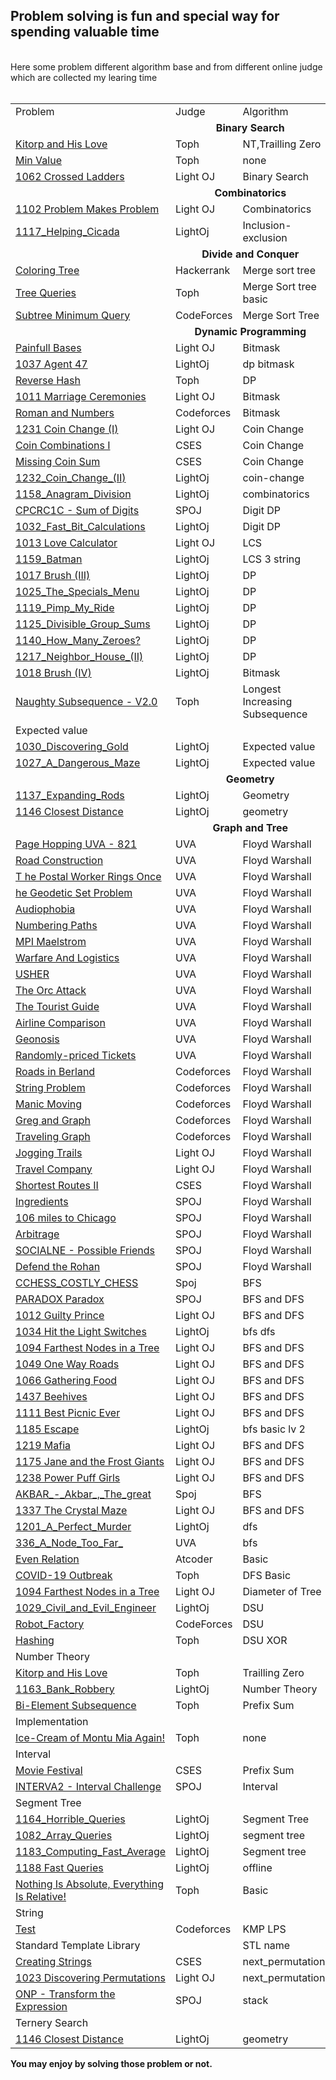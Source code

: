 <h2> Problem solving is fun and special way for spending valuable time</h2>
</br>
Here some problem different algorithm base and from different online judge which are collected my learing time
</br>
</br>

<table>
	<tr>
		<td>Problem</td>
		<td>Judge</td>
		<td>Algorithm</td>
		<td>Solution</td>
	</tr>
	<tr>
		<td colspan="4" align="center"><b>Binary Search</b></td>
	</tr>
	<tr>
		<td><a href="https://toph.co/p/kitorp-and-his-love">Kitorp and His Love</a></td>
		<td>Toph</td>
		<td>NT,Trailling Zero</td>
		<td><a href="./Toph/Kitorp_and_His_Love.md">Kitorp and His Love</a></td>
	</tr>
	<tr>
		<td><a href="https://toph.co/p/min-value">Min Value</a></td>
		<td>Toph</td>
		<td>none</td>
		<td><a href="./Toph/Min_Value.md">Min Value</a></td>
	</tr>
	<tr>
		<td><a href="https://lightoj.com/problem/crossed-ladders">1062 Crossed Ladders</a></td>
		<td>Light OJ</td>
		<td>Binary Search</td>
		<td><a href="./LightOj/1062_Crossed_Ladders.md">1062 Crossed Ladders</a></td>
	</tr>
	<tr>
		<td colspan="4" align="center"><b>Combinatorics</b></td>
	</tr>
	<tr>
		<td><a href="https://lightoj.com/problem/problem-makes-problem">1102 Problem Makes Problem</a></td>
		<td>Light OJ</td>
		<td>Combinatorics</td>
		<td><a href="./LightOj/1102_Problem_Makes_Problem.md">1102 Problem Makes Problem</a></td>
	</tr>
	<tr>
		<td><a href="https://lightoj.com/problem/helping-cicada">1117_Helping_Cicada</a></td>
		<td>LightOj</td>
		<td>Inclusion-exclusion</td>
		<td><a href="./LightOj/1117_Helping_Cicada.md">1117_Helping_Cicada</a></td>
	</tr>
	<tr>
		<td colspan="4" align="center"><b>Divide and Conquer</b></td>
	</tr>
	<tr>
		<td><a href="https://www.hackerrank.com/challenges/coloring-tree/problem">Coloring Tree</a></td>
		<td>Hackerrank</td>
		<td>Merge sort tree</td>
		<td><a href="./Hackerrank/Coloring_Tree.md">Coloring Tree</a></td>
	</tr>
	<tr>
		<td><a href="https://toph.co/p/tree-queries">Tree Queries</a></td>
		<td>Toph</td>
		<td>Merge Sort tree basic</td>
		<td><a href="./Toph/Tree_Queries.md">Tree Queries</a></td>
	</tr>
	<tr>
		<td><a href="https://codeforces.com/problemset/problem/893/F">Subtree Minimum Query</a></td>
		<td>CodeForces</td>
		<td>Merge Sort Tree</td>
		<td>Not Solved Yet</td>
	</tr>
	<tr>
		<td colspan="4" align="center"><b>Dynamic Programming</b></td>
	</tr>
	<tr>
		<td><a href="https://lightoj.com/problem/painful-bases">Painfull Bases</a></td>
		<td>Light OJ</td>
		<td>Bitmask</td>
		<td><a href="./LightOj/Painfull_Bases.md">Painfull Bases</a></td>
	</tr>
	<tr>
		<td><a href="https://lightoj.com/problem/agent-47">1037 Agent 47</a></td>
		<td>LightOj</td>
		<td>dp bitmask</td>
		<td><a href="./LightOj/1037_Agent_47.md">1037 Agent 47</a></td>
	</tr>
	<tr>
		<td><a href="https://toph.co/p/reverse-hash">Reverse Hash</a></td>
		<td>Toph</td>
		<td>DP</td>
		<td><a href="./Toph/Reverse_Hash.md">Reverse Hash</a></td>
	</tr>
	<tr>
		<td><a href="https://lightoj.com/problem/marriage-ceremonies">1011 Marriage Ceremonies</a></td>
		<td>Light OJ</td>
		<td>Bitmask</td>
		<td><a href="./LightOj/1011_Marriage_Ceremonies.md">1011 Marriage Ceremonies</a></td>
	</tr>
	<tr>
		<td><a href="https://codeforces.com/problemset/problem/401/D">Roman and Numbers</a></td>
		<td>Codeforces</td>
		<td>Bitmask</td>
		<td>Not solved</td>
	</tr>
	<tr>
		<td><a href="https://lightoj.com/problem/coin-change-i">1231 Coin Change (I)</a></td>
		<td>Light OJ</td>
		<td>Coin Change</td>
		<td><a href="./LightOj/1231_Coin_Change_(I).md">1231 Coin Change (I)</a></td>
	</tr>
	<tr>
		<td><a href="https://cses.fi/problemset/task/1635/">Coin Combinations I</a></td>
		<td>CSES</td>
		<td>Coin Change</td>
		<td><a href="./CSES/Coin_Combinations_I.md">Coin Combinations I</a></td>
	</tr>
	<tr>
		<td><a href="https://cses.fi/alon/task/2183/">Missing Coin Sum</a></td>
		<td>CSES</td>
		<td>Coin Change</td>
		<td><a href="./CSES/Missing_Coin_Sum.md">Missing Coin Sum</a></td>
	</tr>
	<tr>
		<td><a href="https://lightoj.com/problem/coin-change-ii">1232_Coin_Change_(II)</a></td>
		<td>LightOj</td>
		<td>coin-change</td>
		<td><a href="./LightOj/1232_Coin_Change_(II).md">1232_Coin_Change_(II)</a></td>
	</tr>
	<tr>
		<td><a href="https://lightoj.com/problem/anagram-division">1158_Anagram_Division</a></td>
		<td>LightOj</td>
		<td>combinatorics</td>
		<td><a href="./LightOj/1158_Anagram_Division.md">1158_Anagram_Division</a></td>
	</tr>
	<tr>
		<td><a href="https://www.spoj.com/problems/CPCRC1C/">CPCRC1C - Sum of Digits</a></td>
		<td>SPOJ</td>
		<td>Digit DP</td>
		<td><a href="./Spoj/CPCRC1C-Sum_Of_Digits.md">CPCRC1C - Sum Of Digits</a></td>
	</tr>
	<tr>
		<td><a href="https://lightoj.com/problem/fast-bit-calculations">1032_Fast_Bit_Calculations</a></td>
		<td>LightOj</td>
		<td>Digit DP</td>
		<td><a href="./LightOj/1032_Fast_Bit_Calculations.md">1032_Fast_Bit_Calculations</a></td>
	</tr>
    </tr>
        <td><a href="https://lightoj.com/problem/love-calculator">1013 Love Calculator</a></td>
		<td>Light OJ</td>
		<td>LCS</td>
		<td><a href="./LightOj/1013_Love_Calculator.md">1013 Love Calculator</a></td>
    </tr>
	<tr>
		<td><a href="https://lightoj.com/problem/batman">1159_Batman</a></td>
		<td>LightOj</td>
		<td>LCS 3 string</td>
		<td><a href="./LightOj/1159_Batman.md">1159_Batman</a></td>
	</tr>
	<tr>
		<td><a href="https://lightoj.com/problem/brush-3">1017 Brush (III)</a></td>
		<td>LightOj</td>
		<td>DP</td>
		<td><a href="./LightOj/1017_Brush_(III).md">1017 Brush (III)</a></td>
	</tr>
	<tr>
		<td><a href="https://lightoj.com/problem/the-specials-menu">1025_The_Specials_Menu</a></td>
		<td>LightOj</td>
		<td>DP</td>
		<td><a href="./LightOj/1025_The_Specials_Menu.md">1025_The_Specials_Menu</a></td>
	</tr>
	<tr>
		<td><a href="https://lightoj.com/problem/pimp-my-ride">1119_Pimp_My_Ride</a></td>
		<td>LightOj</td>
		<td>DP</td>
		<td><a href="./LightOj/1119_Pimp_My_Ride.md">1119_Pimp_My_Ride</a></td>
	</tr>
	<tr>
		<td><a href="https://lightoj.com/problem/divisible-group-sums">1125_Divisible_Group_Sums</a></td>
		<td>LightOj</td>
		<td>DP</td>
		<td><a href="./LightOj/1125_Divisible_Group_Sums.md">1125_Divisible_Group_Sums</a></td>
	</tr>
	<tr>
		<td><a href="https://lightoj.com/problem/how-many-zeroes">1140_How_Many_Zeroes?</a></td>
		<td>LightOj</td>
		<td>DP</td>
		<td><a href="./LightOj/1140_How_Many_Zeroes?.md">1140_How_Many_Zeroes?</a></td>
	</tr>
	<tr>
		<td><a href="https://lightoj.com/problem/neighbor-house-ii">1217_Neighbor_House_(II)</a></td>
		<td>LightOj</td>
		<td>DP</td>
		<td><a href="./LightOj/1217_Neighbor_House_(II).md">1217_Neighbor_House_(II)</a></td>
	</tr>
	<tr>
		<td><a href="https://lightoj.com/problem/brush-4">1018 Brush (IV)</a></td>
		<td>LightOj</td>
		<td>Bitmask</td>
		<td><a href="./LightOj/1018_Brush_(IV).md">1018 Brush (IV)</a></td>
	</tr>
	<tr>
		<td><a href="https://toph.co/p/beautiful-subsequence">Naughty Subsequence - V2.0</a></td>
		<td>Toph</td>
		<td>Longest Increasing  Subsequence</td>
		<td><a href="./Toph/Naughty_Subsequence_-_V2.0.md">Naughty Subsequence - V2.0</a></td>
	</tr>
	<tr>
		<td>Expected value</td>
	</tr>
	<tr>
		<td><a href="https://lightoj.com/problem/discovering-gold">1030_Discovering_Gold</a></td>
		<td>LightOj</td>
		<td>Expected value</td>
		<td><a href="./LightOj/1030_Discovering_Gold.md">1030_Discovering_Gold</a></td>
	</tr>
	<tr>
		<td><a href="https://lightoj.com/problem/a-dangerous-maze">1027_A_Dangerous_Maze</a></td>
		<td>LightOj</td>
		<td>Expected value</td>
		<td><a href="./LightOj/1027_A_Dangerous_Maze.md">1027_A_Dangerous_Maze</a></td>
	</tr>
	<tr>
		<td colspan="4" align="center"><b>Geometry</b></td>
	</tr>
	<tr>
		<td><a href="https://lightoj.com/problem/expanding-rods">1137_Expanding_Rods</a></td>
		<td>LightOj</td>
		<td>Geometry</td>
		<td><a href="./LightOj/1137_Expanding_Rods.md">1137_Expanding_Rods</a></td>
	</tr>
	<tr>
		<td><a href="https://lightoj.com/problem/closest-distance">1146 Closest Distance</a></td>
		<td>LightOj</td>
		<td>geometry</td>
		<td><a href="./LightOj/1146_Closest_Distance.md">1146 Closest Distance</a></td>
	</tr>
	<tr>
		<td colspan="4" align="center"><b>Graph and Tree</b></td>
	</tr>
	<tr>
		<td> <a href="https://vjudge.net/problem/UVA-821"> Page Hopping UVA - 821 </a></td>
		<td>UVA</td>
		<td>Floyd Warshall</td>
		<td>Not Solved</td>
	</tr>
	<tr>
		<td><a href="https://vjudge.net/problem/UVA-10724"> Road Construction</a></td>
		<td>UVA</td>
		<td>Floyd Warshall</td>
		<td>Not Solved</td>
	</tr>
	<tr>
		<td><a href="https://vjudge.net/problem/UVA-117">T he Postal Worker Rings Once </a></td>
		<td>UVA</td>
		<td>Floyd Warshall</td>
		<td>Not Solved</td>
	</tr>
	<tr>
		<td><a href="https://vjudge.net/problem/UVA-1198">he Geodetic Set Problem</a></td>
		<td>UVA</td>
		<td>Floyd Warshall</td>
		<td>Not Solved</td>
	</tr>
	<tr>
		<td><a href="https://vjudge.net/problem/UVA-10048">Audiophobia </a></td>
		<td>UVA</td>
		<td>Floyd Warshall</td>
		<td>Not Solved</td>
	</tr>
	<tr>
		<td><a href="https://vjudge.net/problem/UVA-125">Numbering Paths </a></td>
		<td>UVA</td>
		<td>Floyd Warshall</td>
		<td>Not Solved</td>
	</tr>
	<tr>
		<td><a href="https://vjudge.net/problem/UVA-423">MPI Maelstrom </a></td>
		<td>UVA</td>
		<td>Floyd Warshall</td>
		<td>Not Solved</td>
	</tr>
	<tr>
		<td><a href="https://vjudge.net/problem/UVA-1416"> Warfare And Logistics</a></td>
		<td>UVA</td>
		<td>Floyd Warshall</td>
		<td>Not Solved</td>
	</tr>
	<tr>
		<td><a href="https://vjudge.net/problem/UVA-1233">USHER </a></td>
		<td>UVA</td>
		<td>Floyd Warshall</td>
		<td>Not Solved</td>
	</tr>
	<tr>
		<td><a href="https://vjudge.net/problem/UVA-10793">The Orc Attack </a></td>
		<td>UVA</td>
		<td>Floyd Warshall</td>
		<td>Not Solved</td>
	</tr>
	<tr>
		<td><a href="https://vjudge.net/problem/UVA-10099">The Tourist Guide </a></td>
		<td>UVA</td>
		<td>Floyd Warshall</td>
		<td>Not Solved</td>
	</tr>
	<tr>
		<td><a href="https://vjudge.net/problem/UVA-869">Airline Comparison </a></td>
		<td>UVA</td>
		<td>Floyd Warshall</td>
		<td>Not Solved</td>
	</tr>
	<tr>
		<td><a href="https://vjudge.net/problem/UVA-13211">Geonosis </a></td>
		<td>UVA</td>
		<td>Floyd Warshall</td>
		<td>Not Solved</td>
	</tr>
	<tr>
		<td><a href="https://vjudge.net/problem/UVA-12179">Randomly-priced Tickets </a></td>
		<td>UVA</td>
		<td>Floyd Warshall</td>
		<td>Not Solved</td>
	</tr>
	<tr>
		<td><a href="http://codeforces.com/contest/25/problem/C"> Roads in Berland</a></td>
		<td>Codeforces</td>
		<td>Floyd Warshall</td>
		<td>Not Solved</td>
	</tr>
	<tr>
		<td><a href="http://codeforces.com/contest/33/problem/B">String Problem </a></td>
		<td>Codeforces</td>
		<td>Floyd Warshall</td>
		<td>Not Solved</td>
	</tr>
	<tr>
		<td><a href="http://codeforces.com/gym/101223"> Manic Moving</a></td>
		<td>Codeforces</td>
		<td>Floyd Warshall</td>
		<td>Not Solved</td>
	</tr>
	<tr>
		<td><a href="https://codeforces.com/problemset/problem/295/B">Greg and Graph </a></td>
		<td>Codeforces</td>
		<td>Floyd Warshall</td>
		<td><a href="https://codeforces.com/contest/295/submission/123709768"> Greg and Graph</a></td>
	</tr>
	<tr>
		<td><a href="http://codeforces.com/problemset/problem/21/D">Traveling Graph </a></td>
		<td>Codeforces</td>
		<td>Floyd Warshall</td>
		<td>Not Solved</td>
	</tr>
	<tr>
		<td><a href="http://lightoj.com/volume_showproblem.php?problem=1086">Jogging Trails </a></td>
		<td>Light OJ</td>
		<td>Floyd Warshall</td>
		<td><a href="./LightOj/LOJ-1086-Jogging-Trails.md">Jogging Trails </a></td>
	</tr>
	<tr>
		<td><a href="http://lightoj.com/volume_showproblem.php?problem=1221">Travel Company </a></td>
		<td>Light OJ</td>
		<td>Floyd Warshall</td>
		<td>Not Solved</td>
	</tr>
	<tr>
		<td><a href="https://cses.fi/problemset/task/1672">Shortest Routes II </a></td>
		<td>CSES</td>
		<td>Floyd Warshall</td>
		<td><a href="./CSES/Shortest%20Routes%20II.md">Shortest Routes II</a></td>
	</tr>
	<tr>
		<td><a href="http://www.spoj.com/problems/INGRED/"> Ingredients</a></td>
		<td>SPOJ</td>
		<td>Floyd Warshall</td>
		<td><a href="./Spoj/INGRED%20-%20Ingredients.md"> Ingredients</a></td>
	</tr>
	<tr>
		<td><a href="http://www.spoj.com/problems/CHICAGO/"> 106 miles to Chicago</a></td>
		<td>SPOJ</td>
		<td>Floyd Warshall</td>
		<td><a href="./Spoj/CHICAGO-106_miles_to_Chicago.md">106 miles to Chicago </a></td>
	</tr>
	<tr>
		<td><a href="http://www.spoj.com/problems/ARBITRAG/"> Arbitrage</a></td>
		<td>SPOJ</td>
		<td>Floyd Warshall</td>
		<td><a href="./Spoj/ARBITRAG%20-%20Arbitrage.md">Arbitrage </a></td>
	</tr>
	<tr>
		<td><a href="https://www.spoj.com/problems/SOCIALNE/">SOCIALNE - Possible Friends </a></td>
		<td>SPOJ</td>
		<td>Floyd Warshall</td>
		<td><a href="./Spoj/SOCIALNE%20-%20Possible%20Friends.md"> SOCIALNE - Possible Friends</a></td>
	</tr>
	<tr>
		<td><a href="http://www.spoj.com/problems/ROHAAN/"> Defend the Rohan</a></td>
		<td>SPOJ</td>
		<td>Floyd Warshall</td>
		<td><a href="./Spoj/ROHAAN%20-%20Defend%20The%20Rohan.md"> Defend the Rohan</a></td>
	</tr>
	<tr>
		<td><a href="https://www.spoj.com/problems/CCHESS/">CCHESS_COSTLY_CHESS</a></td>
		<td>Spoj</td>
		<td>BFS</td>
		<td><a href="./Spoj/CCHESS_COSTLY_CHESS.md">CCHESS_COSTLY_CHESS</a></td>
	</tr>
	<tr>
		<td><a href="https://www.spoj.com/problems/PARADOX/">PARADOX Paradox</a></td>
		<td>SPOJ</td>
		<td>BFS and DFS</td>
		<td><a href="./Spoj/PARADOX_Paradox.md">PARADOX Paradox</a></td>
	</tr>
	<tr>
		<td><a href="https://lightoj.com/problem/guilty-prince">1012 Guilty Prince</a></td>
		<td>Light OJ</td>
		<td>BFS and DFS</td>
		<td><a href="./LightOj/1012_Guilty_Prince.md">1012 Guilty Prince</a></td>
	</tr>
	<tr>
		<td><a href="https://lightoj.com/problem/hit-the-light-switches">1034 Hit the Light Switches</a></td>
		<td>LightOj</td>
		<td>bfs dfs</td>
		<td><a href="./LightOj/1034_Hit_the_Light_Switches.md">1034 Hit the Light Switches</a></td>
	</tr>
	<tr>
		<td><a href="https://lightoj.com/problem/farthest-nodes-in-a-tree">1094 Farthest Nodes in a Tree</a></td>
		<td>Light OJ</td>
		<td>BFS and DFS</td>
		<td><a href="./LightOj/1094_Farthest_Nodes_in_a_Tree.md">1094 Farthest Nodes in a Tree</a></td>
	</tr>
	<tr>
		<td><a href="https://lightoj.com/problem/one-way-roads">1049 One Way Roads</a></td>
		<td>Light OJ</td>
		<td>BFS and DFS</td>
		<td><a href="./LightOj/1049_One_Way_Roads.md">1049 One Way Roads</a></td>
	</tr>
	<tr>
		<td><a href="https://lightoj.com/problem/gathering-food">1066 Gathering Food</a></td>
		<td>Light OJ</td>
		<td>BFS and DFS</td>
		<td><a href="./LightOj/1066_Gathering_Food.md">1066 Gathering Food</a></td>
	</tr>
	<tr>
		<td><a href="https://lightoj.com/problem/beehives">1437 Beehives </a></td>
		<td>Light OJ</td>
		<td>BFS and DFS</td>
		<td><a href="./LightOj/1437_Beehives.md">1437 Beehives</a></td>
	</tr>
	<tr>
		<td><a href="https://lightoj.com/problem/best-picnic-ever">1111 Best Picnic Ever</a></td>
		<td>Light OJ</td>
		<td>BFS and DFS</td>
		<td><a href="./LightOj/1111_Best_Picnic_Ever.md">1111 Best Picnic Ever</a></td>
	</tr>
	<tr>
		<td><a href="https://lightoj.com/problem/escape">1185 Escape</a></td>
		<td>LightOj</td>
		<td>bfs basic lv 2</td>
		<td><a href="./LightOj/1185_Escape.md">1185 Escape</a></td>
	</tr>
	<tr>
		<td><a href="https://lightoj.com/problem/mafia">1219 Mafia</a></td>
		<td>Light OJ</td>
		<td>BFS and DFS</td>
		<td><a href="./LightOj/1219_Mafia.md">1219 Mafia</a></td>
	</tr>
	<tr>
		<td><a href="https://lightoj.com/problem/jane-and-the-frost-giants">1175 Jane and the Frost Giants</a></td>
		<td>Light OJ</td>
		<td>BFS and DFS</td>
		<td><a href="./LightOj/1175_Jane_and_the_Frost_Giants.md">1175 Jane and the Frost Giants</a></td>
	</tr>
	<tr>
		<td><a href="https://lightoj.com/problem/power-puff-girls">1238 Power Puff Girls</a></td>
		<td>Light OJ</td>
		<td>BFS and DFS</td>
		<td><a href="./LightOj/1238_Power_Puff_Girls.md">1238 Power Puff Girls</a></td>
	</tr>
	<tr>
		<td><a href="https://www.spoj.com/problems/AKBAR/">AKBAR_-_Akbar_,_The_great</a></td>
		<td>Spoj</td>
		<td>BFS</td>
		<td><a href="./Spoj/AKBAR_-_Akbar_,_The_great.md">AKBAR_-_Akbar_,_The_great</a></td>
	</tr>
	<tr>
		<td><a href="https://lightoj.com/problem/the-crystal-maze">1337 The Crystal Maze</a></td>
		<td>Light OJ</td>
		<td>BFS and DFS</td>
		<td><a href="./LightOj/1337_The_Crystal_Maze.md">1337 The Crystal Maze</a></td>
	</tr>
	<tr>
		<td><a href="https://lightoj.com/problem/a-perfect-murder">1201_A_Perfect_Murder</a></td>
		<td>LightOj</td>
		<td>dfs</td>
		<td><a href="./LightOj/1201_A_Perfect_Murder.md">1201_A_Perfect_Murder</a></td>
	</tr>
	<tr>
		<td><a href="https://vjudge.net/problem/UVA-336">336_A_Node_Too_Far_</a></td>
		<td>UVA</td>
		<td>bfs</td>
		<td><a href="./UVA/336_A_Node_Too_Far_.md">336_A_Node_Too_Far_</a></td>
	</tr>
	<tr>
		<td><a href="https://atcoder.jp/contests/abc126/tasks/abc126_d">Even Relation</a></td>
		<td>Atcoder</td>
		<td>Basic</td>
		<td><a href="./Atcoder/Even_Relation.md">Even Relation</a></td>
	</tr>
	<tr>
		<td><a href="https://toph.co/p/covid-19-outbreak">COVID-19 Outbreak</a></td>
		<td>Toph</td>
		<td>DFS Basic</td>
		<td><a href="./Toph/COVID-19_Outbreak.md">COVID-19 Outbreak</a></td>
	</tr>
	<tr>
		<td><a href="https://lightoj.com/problem/farthest-nodes-in-a-tree">1094 Farthest Nodes in a Tree</a></td>
		<td>Light OJ</td>
		<td>Diameter of Tree</td>
		<td><a href="./LightOj/1094_Farthest_Nodes_in_a_Tree.md">1094 Farthest Nodes in a Tree</a></td>
	</tr>
	<tr>
		<td><a href="https://lightoj.com/problem/civil-and-evil-engineer">1029_Civil_and_Evil_Engineer</a></td>
		<td>LightOj</td>
		<td>DSU</td>
		<td><a href="./LightOj/1029_Civil_and_Evil_Engineer.md">1029_Civil_and_Evil_Engineer</a></td>
	</tr>
	<tr>
		<td><a href="https://codeforces.com/problemset/problem/1600/J">Robot_Factory</a></td>
		<td>CodeForces</td>
		<td>DSU</td>
		<td><a href="./CodeForces/Robot_Factory.md">Robot_Factory</a></td>
	</tr>
	<tr>
		<td><a href="https://toph.co/p/hashing">Hashing</a></td>
		<td>Toph</td>
		<td>DSU    XOR</td>
		<td><a href="./Toph/Hashing.md">Hashing</a></td>
	</tr>
	<tr>
		<td>Number Theory</td>
	</tr>
	<tr>
		<td><a href="https://toph.co/p/kitorp-and-his-love">Kitorp and His Love</a></td>
		<td>Toph</td>
		<td>Trailling Zero</td>
		<td><a href="./Toph/Kitorp_and_His_Love.md">Kitorp and His Love</a></td>
	</tr>
	<tr>
		<td><a href="https://lightoj.com/problem/bank-robbery">1163_Bank_Robbery</a></td>
		<td>LightOj</td>
		<td>Number Theory</td>
		<td><a href="./LightOj/1163_Bank_Robbery.md">1163_Bank_Robbery</a></td>
	</tr>
	<tr>
		<td><a href="https://toph.co/p/bi-element-subsequence">Bi-Element Subsequence</a></td>
		<td>Toph</td>
		<td>Prefix Sum</td>
		<td><a href="./Toph/Bi-Element_Subsequence.md">Bi-Element Subsequence</a></td>
	</tr>
	<tr>
		<td>Implementation</td>
	</tr>
	<tr>
		<td><a href="https://toph.co/p/ice-cream-of-montu-mia-again">Ice-Cream of Montu Mia Again!</a></td>
		<td>Toph</td>
		<td>none</td>
		<td><a href="./Toph/Ice-Cream_of_Montu_Mia_Again!.md">Ice-Cream of Montu Mia Again!</a></td>
	</tr>
	<tr>
		<td>Interval</td>
	</tr>
	<tr>
		<td><a href="https://cses.fi/alon/task/1629">Movie Festival</a></td>
		<td>CSES</td>
		<td>Prefix Sum</td>
		<td>Not solved</td>	
	</tr>
	<tr>
		<td><a href="https://www.spoj.com/problems/INTERVA2/cstart=10">INTERVA2 - Interval Challenge</a></td>
		<td>SPOJ</td>
		<td>Interval</td>
		<td><a href="./Spoj/INTERVA2-Interval_Challenge.md">INTERVA2 - Interval Challenge</a></td>	
	</tr>
	<tr>
		<td>Segment Tree</td>
	</tr>
	<tr>
		<td><a href="https://lightoj.com/problem/horrible-queries">1164_Horrible_Queries</a></td>
		<td>LightOj</td>
		<td>Segment Tree</td>
		<td><a href="./LightOj/1164_Horrible_Queries.md">1164_Horrible_Queries</a></td>
	</tr>
	<tr>
		<td><a href="https://lightoj.com/problem/array-queries">1082_Array_Queries</a></td>
		<td>LightOj</td>
		<td>segment tree</td>
		<td><a href="./LightOj/1082_Array_Queries.md">1082_Array_Queries</a></td>
	</tr>
	<tr>
		<td><a href="https://lightoj.com/problem/computing-fast-average">1183_Computing_Fast_Average</a></td>
		<td>LightOj</td>
		<td>Segment tree</td>
		<td><a href="./LightOj/1183_Computing_Fast_Average.md">1183_Computing_Fast_Average</a></td>
	</tr>
	<tr>
		<td><a href="https://lightoj.com/problem/fast-queries">1188 Fast Queries</a></td>
		<td>LightOj</td>
		<td>offline</td>
		<td><a href="./LightOj/1188_Fast_Queries.md">1188 Fast Queries</a></td>
	</tr>
	<tr>
		<td><a href="https://toph.co/p/nothing-is-absolute-everything-is-relative">Nothing Is Absolute, Everything Is Relative!</a></td>
		<td>Toph</td>
		<td>Basic</td>
		<td><a href="./Toph/Nothing_Is_Absolute,_Everything_Is_Relative!.md">Nothing Is Absolute, Everything Is Relative!</a></td>
	</tr>
	<tr>
		<td>String</td>
	</tr>
	<tr>
		<td><a href="https://codeforces.com/contest/25/problem/E">Test</a></td>
		<td>Codeforces</td>
		<td>KMP LPS</td>
		<td><a href="./CodeForces/Test.md">Test</a></td>
	</tr>
	<tr>
		<td>Standard Template Library</td>
		<td></td>
		<td>STL name</td>
	</tr>
	<tr>
		<td><a href="https://cses.fi/alon/task/1622/">Creating Strings</a></td>
		<td>CSES</td>
		<td>next_permutation</td>
		<td>Not Solved</td>
	</tr>
	<tr>
		<td><a href="https://lightoj.com/problem/discovering-permutations">1023 Discovering Permutations</a></td>
		<td>Light OJ</td>
		<td>next_permutation</td>
		<td><a href="./LightOj/1023_Discovering_Permutations.md">1023 Discovering Permutations</a></td>
	</tr>
	<tr>
		<td><a href="https://www.spoj.com/problems/ONP/">ONP - Transform the Expression</a></td>
		<td>SPOJ</td>
		<td>stack</td>
		<td>Not Solved</td>
	</tr>
	<tr>
		<td>Ternery Search</td>
	</tr>
	<tr>
		<td><a href="https://lightoj.com/problem/closest-distance">1146 Closest Distance</a></td>
		<td>LightOj</td>
		<td>geometry</td>
		<td><a href="./LightOj/1146_Closest_Distance.md">1146 Closest Distance</a></td>
	</tr>
</table>
<b>You may enjoy by solving those problem or not.</b>

